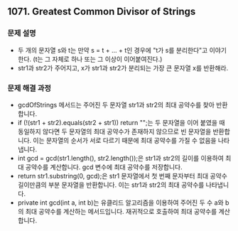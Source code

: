 ## 1071. Greatest Common Divisor of Strings
### 문제 설명
- 두 개의 문자열 s와 t는 만약 s = t + ... + t인 경우에 "t가 s를 분리한다"고 이야기한다. (t는 그 자체로 하나 또는 그 이상이 이어붙여진다.)
- str1과 str2가 주어지고, x가 str1과 str2가 분리되는 가장 큰 문자열 x를 반환해라.
​
### 문제 해결 과정
- gcdOfStrings 메서드는 주어진 두 문자열 str1과 str2의 최대 공약수를 찾아 반환합니다.
- if (!(str1 + str2).equals(str2 + str1)) return "";는 두 문자열을 이어 붙였을 때 동일하지 않다면 두 문자열의 최대 공약수가 존재하지 않으므로 빈 문자열을 반환합니다. 이는 문자열의 순서가 서로 다르기 때문에 최대 공약수를 가질 수 없음을 나타냅니다.
- int gcd = gcd(str1.length(), str2.length());은 str1과 str2의 길이를 이용하여 최대 공약수를 계산합니다. gcd 변수에 최대 공약수를 저장합니다.
- return str1.substring(0, gcd);은 str1 문자열에서 첫 번째 문자부터 최대 공약수 길이만큼의 부분 문자열을 반환합니다. 이는 str1과 str2의 최대 공약수를 나타냅니다.
- private int gcd(int a, int b)는 유클리드 알고리즘을 이용하여 주어진 두 수 a와 b의 최대 공약수를 계산하는 메서드입니다. 재귀적으로 호출하여 최대 공약수를 계산합니다.